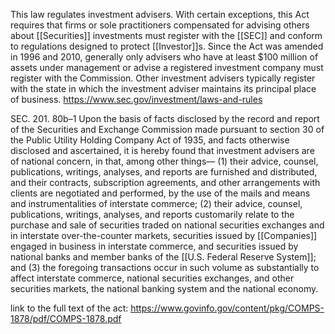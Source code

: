 This law regulates investment advisers. With certain exceptions, this Act requires that firms or sole practitioners compensated for advising others about [[Securities]] investments must register with the [[SEC]] and conform to regulations designed to protect [[Investor]]s. Since the Act was amended in 1996 and 2010, generally only advisers who have at least $100 million of assets under management or advise a registered investment company must register with the Commission. Other investment advisers typically register with the state in which the investment adviser maintains its principal place of business.
https://www.sec.gov/investment/laws-and-rules

SEC. 201. 80b–1 Upon the basis of facts disclosed by the record and report of the Securities and Exchange Commission made pursuant to section 30 of the Public Utility Holding Company Act of 1935, and facts otherwise disclosed and ascertained, it is hereby found that investment advisers are of national concern, in that, among other things—
(1) their advice, counsel, publications, writings, analyses, and reports are furnished and distributed, and their contracts, subscription agreements, and other arrangements with clients are negotiated and performed, by the use of the mails and means and instrumentalities of interstate commerce;
(2) their advice, counsel, publications, writings, analyses, and reports customarily relate to the purchase and sale of securities traded on national securities exchanges and in interstate over-the-counter markets, securities issued by [[Companies]] engaged in business in interstate commerce, and securities issued by national banks and member banks of the [[U.S. Federal Reserve System]]; and
(3) the foregoing transactions occur in such volume as substantially to affect interstate commerce, national securities exchanges, and other securities markets, the national banking system and the national economy.

link to the full text of the act:
https://www.govinfo.gov/content/pkg/COMPS-1878/pdf/COMPS-1878.pdf